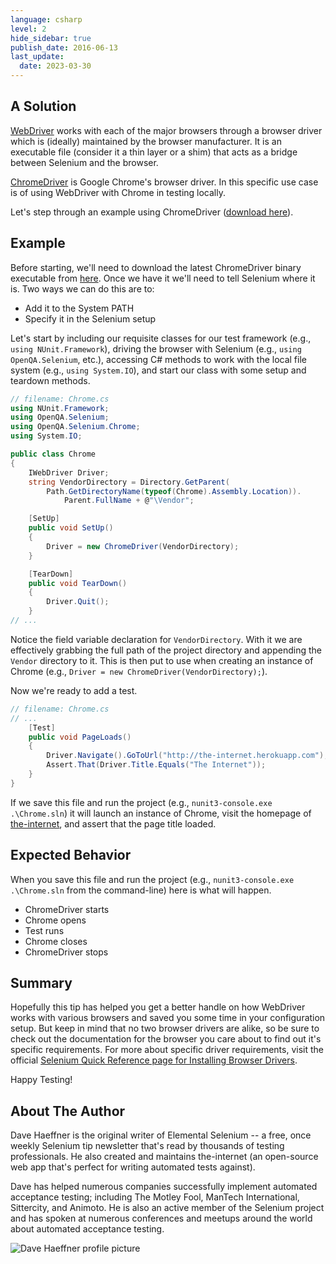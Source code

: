 ```yaml
---
language: csharp
level: 2
hide_sidebar: true
publish_date: 2016-06-13
last_update:
  date: 2023-03-30
---
```


## A Solution

[WebDriver](https://www.selenium.dev/documentation/webdriver/) works with each of the major browsers through a browser driver which is (ideally) maintained by the browser manufacturer. It is an executable file (consider it a thin layer or a shim) that acts as a bridge between Selenium and the browser.

[ChromeDriver](https://chromedriver.chromium.org/downloads) is Google Chrome's browser driver. In this specific use case is of using WebDriver with Chrome in testing locally.

Let's step through an example using ChromeDriver ([download here](https://chromedriver.chromium.org/downloads)).

## Example

Before starting, we'll need to download the latest ChromeDriver binary executable from [here](http://chromedriver.storage.googleapis.com/index.html). Once we have it we'll need to tell Selenium where it is. Two ways we can do this are to:

- Add it to the System PATH
- Specify it in the Selenium setup

Let's start by including our requisite classes for our test framework (e.g., `using NUnit.Framework`), driving the browser with Selenium (e.g., `using OpenQA.Selenium`, etc.), accessing C# methods to work with the local file system (e.g., `using System.IO`), and start our class with some setup and teardown methods.

```csharp
// filename: Chrome.cs
using NUnit.Framework;
using OpenQA.Selenium;
using OpenQA.Selenium.Chrome;
using System.IO;

public class Chrome
{
    IWebDriver Driver;
    string VendorDirectory = Directory.GetParent(
        Path.GetDirectoryName(typeof(Chrome).Assembly.Location)).
            Parent.FullName + @"\Vendor";

    [SetUp]
    public void SetUp()
    {
        Driver = new ChromeDriver(VendorDirectory);
    }

    [TearDown]
    public void TearDown()
    {
        Driver.Quit();
    }
// ...
```

Notice the field variable declaration for `VendorDirectory`. With it we are effectively grabbing the full path of the project directory and appending the `Vendor` directory to it. This is then put to use when creating an instance of Chrome (e.g., `Driver = new ChromeDriver(VendorDirectory);`).

Now we're ready to add a test.

```csharp
// filename: Chrome.cs
// ...
    [Test]
    public void PageLoads()
    {
        Driver.Navigate().GoToUrl("http://the-internet.herokuapp.com");
        Assert.That(Driver.Title.Equals("The Internet"));
    }
}
```

If we save this file and run the project (e.g., `nunit3-console.exe .\Chrome.sln`) it will launch an instance of Chrome, visit the homepage of [the-internet](http://the-internet.herokuapp.com/), and assert that the page title loaded.

## Expected Behavior

When you save this file and run the project (e.g., `nunit3-console.exe .\Chrome.sln` from the command-line) here is what will happen.

- ChromeDriver starts
- Chrome opens
- Test runs
- Chrome closes
- ChromeDriver stops

## Summary

Hopefully this tip has helped you get a better handle on how WebDriver works with various browsers and saved you some time in your configuration setup. But keep in mind that no two browser drivers are alike, so be sure to check out the documentation for the browser you care about to find out it's specific requirements. For more about specific driver requirements, visit the official [Selenium Quick Reference page for Installing Browser Drivers](https://www.selenium.dev/documentation/webdriver/getting_started/install_drivers/#quick-reference).

Happy Testing!

## About The Author

Dave Haeffner is the original writer of Elemental Selenium -- a free, once weekly Selenium tip newsletter that's read by thousands of testing professionals. He also created and maintains the-internet (an open-source web app that's perfect for writing automated tests against).

Dave has helped numerous companies successfully implement automated acceptance testing; including The Motley Fool, ManTech International, Sittercity, and Animoto. He is also an active member of the Selenium project and has spoken at numerous conferences and meetups around the world about automated acceptance testing.

![Dave Haeffner profile picture](/img/authors/dave-haeffner.jpeg#author-img 'a title')

